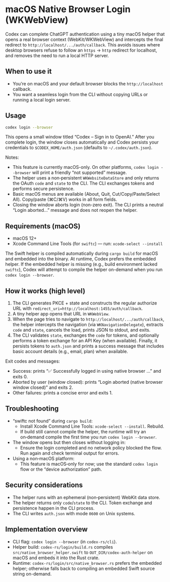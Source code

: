 # macOS Native Browser Login (WKWebView)

Codex can complete ChatGPT authentication using a tiny macOS helper that opens a real browser context (WebKit/WKWebView) and intercepts the final redirect to `http://localhost/.../auth/callback`. This avoids issues where desktop browsers refuse to follow an `https` → `http` redirect for localhost, and removes the need to run a local HTTP server.

## When to use it

- You’re on macOS and your default browser blocks the `http://localhost` callback.
- You want a seamless login from the CLI without copying URLs or running a local login server.

## Usage

```bash
codex login --browser
```

This opens a small window titled “Codex – Sign in to OpenAI.” After you complete login, the window closes automatically and Codex persists your credentials to `$CODEX_HOME/auth.json` (defaults to `~/.codex/auth.json`).

Notes:
- This feature is currently macOS-only. On other platforms, `codex login --browser` will print a friendly “not supported” message.
- The helper uses a non‑persistent `WKWebsiteDataStore` and only returns the OAuth `code` and `state` to the CLI. The CLI exchanges tokens and performs secure persistence.
- Basic macOS menus are available (About, Quit, Cut/Copy/Paste/Select All). Copy/paste (⌘C/⌘V) works in all form fields.
- Closing the window aborts login (non-zero exit). The CLI prints a neutral “Login aborted…” message and does not reopen the helper.

## Requirements (macOS)

- macOS 12+
- Xcode Command Line Tools (for `swiftc`) — run: `xcode-select --install`

The Swift helper is compiled automatically during `cargo build` for macOS and embedded into the binary. At runtime, Codex prefers the embedded helper. If the embedded helper is missing (e.g., build environment lacked `swiftc`), Codex will attempt to compile the helper on-demand when you run `codex login --browser`.

## How it works (high level)

1. The CLI generates PKCE + state and constructs the regular authorize URL with `redirect_uri=http://localhost:1455/auth/callback`.
2. A tiny helper app opens that URL in `WKWebView`.
3. When the page tries to navigate to `http://localhost/.../auth/callback`, the helper intercepts the navigation (via `WKNavigationDelegate`), extracts `code` and `state`, cancels the load, prints JSON to stdout, and exits.
4. The CLI validates `state`, exchanges the `code` for tokens, and optionally performs a token exchange for an API Key (when available). Finally, it persists tokens to `auth.json` and prints a success message that includes basic account details (e.g., email, plan) when available.

Exit codes and messages:
- Success: prints “✅ Successfully logged in using native browser …” and exits 0.
- Aborted by user (window closed): prints “Login aborted (native browser window closed)” and exits 2.
- Other failures: prints a concise error and exits 1.

## Troubleshooting

- “swiftc not found” during `cargo build`:
  - Install Xcode Command Line Tools: `xcode-select --install`. Rebuild.
  - If build still cannot compile the helper, the runtime will try an on‑demand compile the first time you run `codex login --browser`.
- The window opens but then closes without logging in:
  - Ensure the login completed and no network policy blocked the flow. Run again and check terminal output for errors.
- Using a non‑macOS platform:
  - This feature is macOS‑only for now; use the standard `codex login` flow or the “device authorization” path.

## Security considerations

- The helper runs with an ephemeral (non‑persistent) WebKit data store.
- The helper returns only `code`/`state` to the CLI. Token exchange and persistence happen in the CLI process.
- The CLI writes `auth.json` with mode `0600` on Unix systems.

## Implementation overview

- CLI flag: `codex login --browser` (in `codex-rs/cli`).
- Helper build: `codex-rs/login/build.rs` compiles `src/native_browser_helper.swift` to `OUT_DIR/codex-auth-helper` on macOS and embeds it into the Rust crate.
- Runtime: `codex-rs/login/src/native_browser.rs` prefers the embedded helper; otherwise falls back to compiling an embedded Swift source string on-demand.
